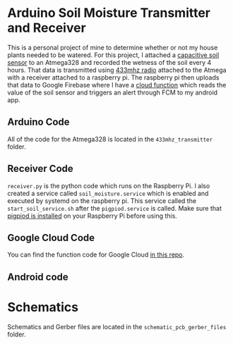 # Arduino Soil Moisture Transmitter and Receiver
This is a personal project of mine to determine whether or not my house plants needed to be watered. For this project, I attached a [capacitive soil sensor](https://www.amazon.com/gp/product/B07H3P1NRM/ref=ppx_yo_dt_b_search_asin_title?ie=UTF8&psc=1) to an Atmega328 and recorded the wetness of the soil every 4 hours. That data is transmitted using [433mhz radio](https://www.amazon.com/gp/product/B00HEDRHG6/ref=ppx_yo_dt_b_search_asin_title?ie=UTF8&psc=1) attached to the Atmega with a receiver attached to a raspberry pi. The raspberry pi then uploads that data to Google Firebase where I have a [cloud function](https://github.com/DaveBben/fcm_soil_notification_function) which reads the value of the soil sensor and triggers an alert through FCM to my android app.

## Arduino Code
All of the code for the Atmega328 is located in the `433mhz_transmitter` folder.

## Receiver Code
`receiver.py` is the python code which runs on the Raspberry Pi. I also created a service called `soil_moisture.service` which is enabled and executed by systemd on the raspberry pi. This service called the `start_soil_service.sh` after the `pigpiod.service` is called. Make sure that [pigpiod is installed](https://github.com/guymcswain/pigpio-client/wiki/Install-and-configure-pigpiod) on your Raspberry Pi before using this.

## Google Cloud Code
You can find the function code for Google Cloud [in this repo](https://github.com/DaveBben/fcm_soil_notification_function).

## Android code

# Schematics
Schematics and Gerber files are located in the `schematic_pcb_gerber_files` folder.


